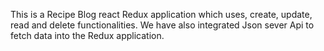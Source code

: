 This is a Recipe Blog react Redux application which uses, create, update, read and delete functionalities. We have also integrated Json sever Api to fetch data into the Redux application.
